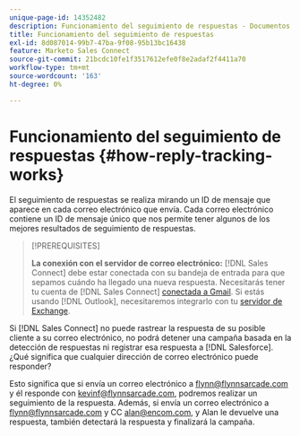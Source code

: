 ```yaml
---
unique-page-id: 14352482
description: Funcionamiento del seguimiento de respuestas - Documentos de Marketo - Documentación del producto
title: Funcionamiento del seguimiento de respuestas
exl-id: 8d087014-99b7-47ba-9f08-95b13bc16438
feature: Marketo Sales Connect
source-git-commit: 21bcdc10fe1f3517612efe0f8e2adaf2f4411a70
workflow-type: tm+mt
source-wordcount: '163'
ht-degree: 0%

---
```


# Funcionamiento del seguimiento de respuestas {#how-reply-tracking-works}

El seguimiento de respuestas se realiza mirando un ID de mensaje que aparece en cada correo electrónico que envía. Cada correo electrónico contiene un ID de mensaje único que nos permite tener algunos de los mejores resultados de seguimiento de respuestas.

>[!PREREQUISITES]
>
>**La conexión con el servidor de correo electrónico:** [!DNL Sales Connect] debe estar conectada con su bandeja de entrada para que sepamos cuándo ha llegado una nueva respuesta. Necesitarás tener tu cuenta de [!DNL Sales Connect] [conectada a Gmail](/help/marketo/product-docs/marketo-sales-connect/email-plugins/gmail/email-connection-for-gmail-users.md). Si estás usando [!DNL Outlook], necesitaremos integrarlo con tu [servidor de Exchange](https://toutapp.com/next#settings/exchange_settings).

Si [!DNL Sales Connect] no puede rastrear la respuesta de su posible cliente a su correo electrónico, no podrá detener una campaña basada en la detección de respuestas ni registrar esa respuesta a [!DNL Salesforce].  ¿Qué significa que cualquier dirección de correo electrónico puede responder?

Esto significa que si envía un correo electrónico a <flynn@flynnsarcade.com> y él responde con <kevinf@flynnsarcade.com>, podremos realizar un seguimiento de la respuesta. Además, si envía un correo electrónico a <flynn@flynnsarcade.com> y CC <alan@encom.com>, y Alan le devuelve una respuesta, también detectará la respuesta y finalizará la campaña.
